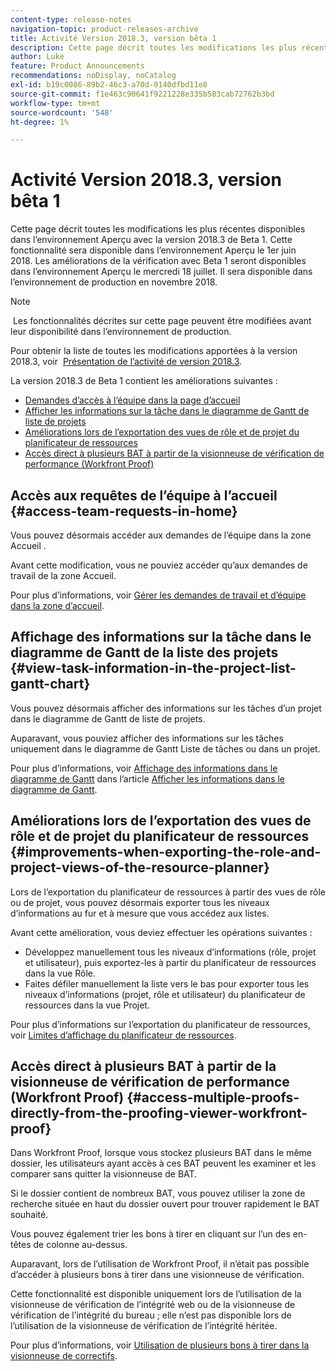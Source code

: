 ```yaml
---
content-type: release-notes
navigation-topic: product-releases-archive
title: Activité Version 2018.3, version bêta 1
description: Cette page décrit toutes les modifications les plus récentes disponibles dans l’environnement Aperçu avec la version 2018.3 de Beta 1. Cette fonctionnalité sera disponible dans l’environnement Aperçu le 1er juin 2018. Les améliorations de la vérification avec Beta 1 seront disponibles dans l’environnement Aperçu le mercredi 18 juillet. Il sera disponible dans l’environnement de production en novembre 2018.
author: Luke
feature: Product Announcements
recommendations: noDisplay, noCatalog
exl-id: b19c0086-89b2-46c3-a70d-0140dfbd11e8
source-git-commit: f1e463c90641f9221228e335b583cab72762b3bd
workflow-type: tm+mt
source-wordcount: '548'
ht-degree: 1%

---
```


# Activité Version 2018.3, version bêta 1

Cette page décrit toutes les modifications les plus récentes disponibles dans l’environnement Aperçu avec la version 2018.3 de Beta 1. Cette fonctionnalité sera disponible dans l’environnement Aperçu le 1er juin 2018. Les améliorations de la vérification avec Beta 1 seront disponibles dans l’environnement Aperçu le mercredi 18 juillet. Il sera disponible dans l’environnement de production en novembre 2018.

>[!NOTE]
>
> Les fonctionnalités décrites sur cette page peuvent être modifiées avant leur disponibilité dans l’environnement de production.

Pour obtenir la liste de toutes les modifications apportées à la version 2018.3, voir  [Présentation de l’activité de version 2018.3](../../../../product-announcements/product-releases/quarterly-release-archive/2018.3-release-activity/2018-3-release-activity-overview.md).

La version 2018.3 de Beta 1 contient les améliorations suivantes :

* [Demandes d’accès à l’équipe dans la page d’accueil](#access-team-requests-in-home)
* [ Afficher les informations sur la tâche dans le diagramme de Gantt de liste de projets ](#view-task-information-in-the-project-list-gantt-chart)
* [Améliorations lors de l’exportation des vues de rôle et de projet du planificateur de ressources](#improvements-when-exporting-the-role-and-project-views-of-the-resource-planner)
* [Accès direct à plusieurs BAT à partir de la visionneuse de vérification de performance (Workfront Proof)](#access-multiple-proofs-directly-from-the-proofing-viewer-workfront-proof)

## Accès aux requêtes de l’équipe à l’accueil {#access-team-requests-in-home}

Vous pouvez désormais accéder aux demandes de l’équipe dans la zone Accueil .

Avant cette modification, vous ne pouviez accéder qu’aux demandes de travail de la zone Accueil.

Pour plus d’informations, voir [Gérer les demandes de travail et d’équipe dans la zone d’accueil](../../../../workfront-basics/using-home/using-the-home-area/manage-work-and-team-requests-home.md).

## Affichage des informations sur la tâche dans le diagramme de Gantt de la liste des projets {#view-task-information-in-the-project-list-gantt-chart}

Vous pouvez désormais afficher des informations sur les tâches d’un projet dans le diagramme de Gantt de liste de projets. 

Auparavant, vous pouviez afficher des informations sur les tâches uniquement dans le diagramme de Gantt Liste de tâches ou dans un projet.

Pour plus d’informations, voir [Affichage des informations dans le diagramme de Gantt](../../../../manage-work/gantt-chart/use-the-gantt-chart/view-info-in-gantt.md) dans l’article [ Afficher les informations dans le diagramme de Gantt](../../../../manage-work/gantt-chart/use-the-gantt-chart/view-info-in-gantt.md).

## Améliorations lors de l’exportation des vues de rôle et de projet du planificateur de ressources {#improvements-when-exporting-the-role-and-project-views-of-the-resource-planner}

Lors de l’exportation du planificateur de ressources à partir des vues de rôle ou de projet, vous pouvez désormais exporter tous les niveaux d’informations au fur et à mesure que vous accédez aux listes.

Avant cette amélioration, vous deviez effectuer les opérations suivantes :

* Développez manuellement tous les niveaux d’informations (rôle, projet et utilisateur), puis exportez-les à partir du planificateur de ressources dans la vue Rôle.
* Faites défiler manuellement la liste vers le bas pour exporter tous les niveaux d’informations (projet, rôle et utilisateur) du planificateur de ressources dans la vue Projet.

Pour plus d’informations sur l’exportation du planificateur de ressources, voir [Limites d’affichage du planificateur de ressources](../../../../resource-mgmt/resource-planning/resource-planner-display-limitations.md).

## Accès direct à plusieurs BAT à partir de la visionneuse de vérification de performance (Workfront Proof) {#access-multiple-proofs-directly-from-the-proofing-viewer-workfront-proof}

Dans Workfront Proof, lorsque vous stockez plusieurs BAT dans le même dossier, les utilisateurs ayant accès à ces BAT peuvent les examiner et les comparer sans quitter la visionneuse de BAT. 

Si le dossier contient de nombreux BAT, vous pouvez utiliser la zone de recherche située en haut du dossier ouvert pour trouver rapidement le BAT souhaité.

Vous pouvez également trier les bons à tirer en cliquant sur l’un des en-têtes de colonne au-dessus.

Auparavant, lors de l’utilisation de Workfront Proof, il n’était pas possible d’accéder à plusieurs bons à tirer dans une visionneuse de vérification.

Cette fonctionnalité est disponible uniquement lors de l’utilisation de la visionneuse de vérification de l’intégrité web ou de la visionneuse de vérification de l’intégrité du bureau ; elle n’est pas disponible lors de l’utilisation de la visionneuse de vérification de l’intégrité héritée.

Pour plus d’informations, voir [Utilisation de plusieurs bons à tirer dans la visionneuse de correctifs](../../../../workfront-proof/wp-work-proofsfiles/review-proofs-wpv/work-with-multiple-proofs.md).
